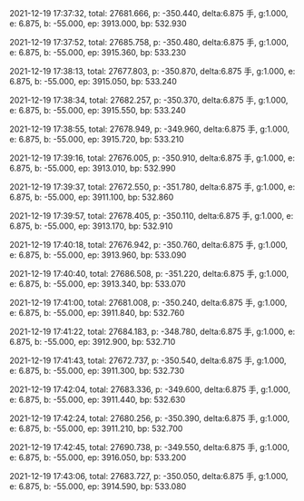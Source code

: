 2021-12-19 17:37:32, total: 27681.666, p: -350.440, delta:6.875 手, g:1.000, e: 6.875, b: -55.000, ep: 3913.000, bp: 532.930

2021-12-19 17:37:52, total: 27685.758, p: -350.480, delta:6.875 手, g:1.000, e: 6.875, b: -55.000, ep: 3915.360, bp: 533.230

2021-12-19 17:38:13, total: 27677.803, p: -350.870, delta:6.875 手, g:1.000, e: 6.875, b: -55.000, ep: 3915.050, bp: 533.240

2021-12-19 17:38:34, total: 27682.257, p: -350.370, delta:6.875 手, g:1.000, e: 6.875, b: -55.000, ep: 3915.550, bp: 533.240

2021-12-19 17:38:55, total: 27678.949, p: -349.960, delta:6.875 手, g:1.000, e: 6.875, b: -55.000, ep: 3915.720, bp: 533.210

2021-12-19 17:39:16, total: 27676.005, p: -350.910, delta:6.875 手, g:1.000, e: 6.875, b: -55.000, ep: 3913.010, bp: 532.990

2021-12-19 17:39:37, total: 27672.550, p: -351.780, delta:6.875 手, g:1.000, e: 6.875, b: -55.000, ep: 3911.100, bp: 532.860

2021-12-19 17:39:57, total: 27678.405, p: -350.110, delta:6.875 手, g:1.000, e: 6.875, b: -55.000, ep: 3913.170, bp: 532.910

2021-12-19 17:40:18, total: 27676.942, p: -350.760, delta:6.875 手, g:1.000, e: 6.875, b: -55.000, ep: 3913.960, bp: 533.090

2021-12-19 17:40:40, total: 27686.508, p: -351.220, delta:6.875 手, g:1.000, e: 6.875, b: -55.000, ep: 3913.340, bp: 533.070

2021-12-19 17:41:00, total: 27681.008, p: -350.240, delta:6.875 手, g:1.000, e: 6.875, b: -55.000, ep: 3911.840, bp: 532.760

2021-12-19 17:41:22, total: 27684.183, p: -348.780, delta:6.875 手, g:1.000, e: 6.875, b: -55.000, ep: 3912.900, bp: 532.710

2021-12-19 17:41:43, total: 27672.737, p: -350.540, delta:6.875 手, g:1.000, e: 6.875, b: -55.000, ep: 3911.300, bp: 532.730

2021-12-19 17:42:04, total: 27683.336, p: -349.600, delta:6.875 手, g:1.000, e: 6.875, b: -55.000, ep: 3911.440, bp: 532.630

2021-12-19 17:42:24, total: 27680.256, p: -350.390, delta:6.875 手, g:1.000, e: 6.875, b: -55.000, ep: 3911.210, bp: 532.700

2021-12-19 17:42:45, total: 27690.738, p: -349.550, delta:6.875 手, g:1.000, e: 6.875, b: -55.000, ep: 3916.050, bp: 533.200

2021-12-19 17:43:06, total: 27683.727, p: -350.050, delta:6.875 手, g:1.000, e: 6.875, b: -55.000, ep: 3914.590, bp: 533.080